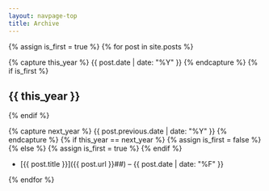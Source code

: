```yaml
---
layout: navpage-top
title: Archive
---
```


<!-- Adapted from http://benjaminblog.ml/Nice_Blog/archive/ -->

{% assign is_first = true %}
{% for post in site.posts %}

  {% capture this_year %}
    {{ post.date | date: "%Y" }}
  {% endcapture %}
  {% if is_first %}
<h2>{{ this_year }}</h2>
  {% endif %}

  {% capture next_year %}
    {{ post.previous.date | date: "%Y" }}
  {% endcapture %}
  {% if this_year == next_year %}
    {% assign is_first = false %}
  {% else %}
    {% assign is_first = true %}
  {% endif %}

* [{{ post.title }}]({{ post.url }}##) &ndash; {{ post.date | date: "%F" }}
	  
{% endfor %}
